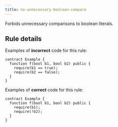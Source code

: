 ```yaml
---
title: no-unnecessary-boolean-compare
---
```


Forbids unnecessary comparisons to boolean literals.

## Rule details

Examples of **incorrect** code for this rule:

```solidity
contract Example {
  function f(bool b1, bool b2) public {
    require(b1 == true);
    require(b2 == false);
  }
}
```

Examples of **correct** code for this rule:

```solidity
contract Example {
  function f(bool b1, bool b2) public {
    require(b1);
    require(!b2);
  }
}
```
